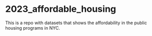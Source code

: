 # 2023_affordable_housing
This is a repo with datasets that shows the affordability in the public housing programs in NYC. 
